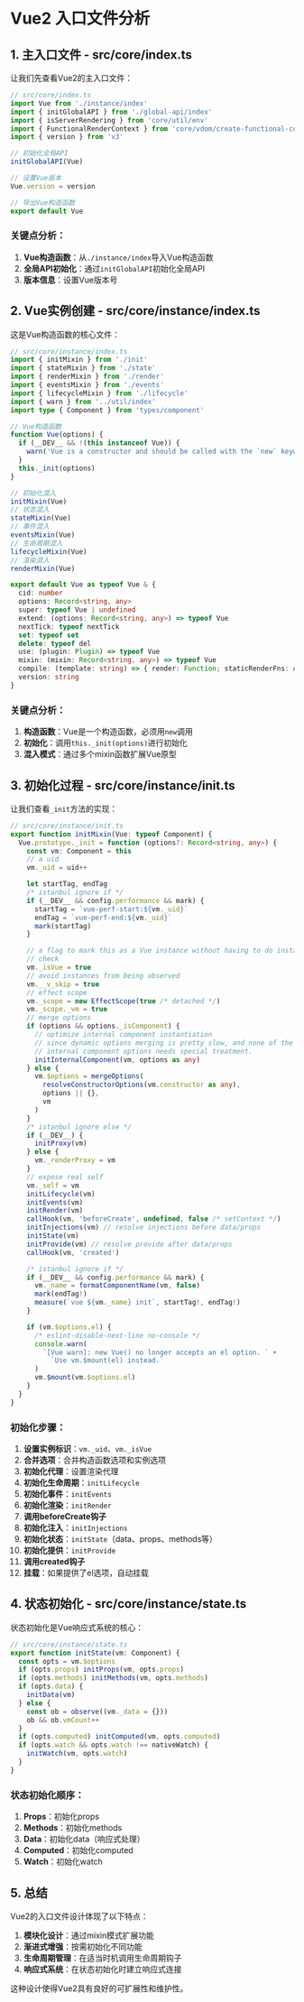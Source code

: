 # Vue2 入口文件分析

## 1. 主入口文件 - src/core/index.ts

让我们先查看Vue2的主入口文件：

```typescript
// src/core/index.ts
import Vue from './instance/index'
import { initGlobalAPI } from './global-api/index'
import { isServerRendering } from 'core/util/env'
import { FunctionalRenderContext } from 'core/vdom/create-functional-component'
import { version } from 'v3'

// 初始化全局API
initGlobalAPI(Vue)

// 设置Vue版本
Vue.version = version

// 导出Vue构造函数
export default Vue
```

### 关键点分析：

1. **Vue构造函数**：从`./instance/index`导入Vue构造函数
2. **全局API初始化**：通过`initGlobalAPI`初始化全局API
3. **版本信息**：设置Vue版本号

## 2. Vue实例创建 - src/core/instance/index.ts

这是Vue构造函数的核心文件：

```typescript
// src/core/instance/index.ts
import { initMixin } from './init'
import { stateMixin } from './state'
import { renderMixin } from './render'
import { eventsMixin } from './events'
import { lifecycleMixin } from './lifecycle'
import { warn } from '../util/index'
import type { Component } from 'types/component'

// Vue构造函数
function Vue(options) {
  if (__DEV__ && !(this instanceof Vue)) {
    warn('Vue is a constructor and should be called with the `new` keyword')
  }
  this._init(options)
}

// 初始化混入
initMixin(Vue)
// 状态混入
stateMixin(Vue)
// 事件混入
eventsMixin(Vue)
// 生命周期混入
lifecycleMixin(Vue)
// 渲染混入
renderMixin(Vue)

export default Vue as typeof Vue & {
  cid: number
  options: Record<string, any>
  super: typeof Vue | undefined
  extend: (options: Record<string, any>) => typeof Vue
  nextTick: typeof nextTick
  set: typeof set
  delete: typeof del
  use: (plugin: Plugin) => typeof Vue
  mixin: (mixin: Record<string, any>) => typeof Vue
  compile: (template: string) => { render: Function; staticRenderFns: Array<Function> }
  version: string
}
```

### 关键点分析：

1. **构造函数**：Vue是一个构造函数，必须用`new`调用
2. **初始化**：调用`this._init(options)`进行初始化
3. **混入模式**：通过多个mixin函数扩展Vue原型

## 3. 初始化过程 - src/core/instance/init.ts

让我们查看`_init`方法的实现：

```typescript
// src/core/instance/init.ts
export function initMixin(Vue: typeof Component) {
  Vue.prototype._init = function (options?: Record<string, any>) {
    const vm: Component = this
    // a uid
    vm._uid = uid++

    let startTag, endTag
    /* istanbul ignore if */
    if (__DEV__ && config.performance && mark) {
      startTag = `vue-perf-start:${vm._uid}`
      endTag = `vue-perf-end:${vm._uid}`
      mark(startTag)
    }

    // a flag to mark this as a Vue instance without having to do instanceof
    // check
    vm._isVue = true
    // avoid instances from being observed
    vm.__v_skip = true
    // effect scope
    vm._scope = new EffectScope(true /* detached */)
    vm._scope._vm = true
    // merge options
    if (options && options._isComponent) {
      // optimize internal component instantiation
      // since dynamic options merging is pretty slow, and none of the
      // internal component options needs special treatment.
      initInternalComponent(vm, options as any)
    } else {
      vm.$options = mergeOptions(
        resolveConstructorOptions(vm.constructor as any),
        options || {},
        vm
      )
    }
    /* istanbul ignore else */
    if (__DEV__) {
      initProxy(vm)
    } else {
      vm._renderProxy = vm
    }
    // expose real self
    vm._self = vm
    initLifecycle(vm)
    initEvents(vm)
    initRender(vm)
    callHook(vm, 'beforeCreate', undefined, false /* setContext */)
    initInjections(vm) // resolve injections before data/props
    initState(vm)
    initProvide(vm) // resolve provide after data/props
    callHook(vm, 'created')

    /* istanbul ignore if */
    if (__DEV__ && config.performance && mark) {
      vm._name = formatComponentName(vm, false)
      mark(endTag!)
      measure(`vue ${vm._name} init`, startTag!, endTag!)
    }

    if (vm.$options.el) {
      /* eslint-disable-next-line no-console */
      console.warn(
        `[Vue warn]: new Vue() no longer accepts an el option. ` +
          `Use vm.$mount(el) instead.`
      )
      vm.$mount(vm.$options.el)
    }
  }
}
```

### 初始化步骤：

1. **设置实例标识**：`vm._uid`、`vm._isVue`
2. **合并选项**：合并构造函数选项和实例选项
3. **初始化代理**：设置渲染代理
4. **初始化生命周期**：`initLifecycle`
5. **初始化事件**：`initEvents`
6. **初始化渲染**：`initRender`
7. **调用beforeCreate钩子**
8. **初始化注入**：`initInjections`
9. **初始化状态**：`initState`（data、props、methods等）
10. **初始化提供**：`initProvide`
11. **调用created钩子**
12. **挂载**：如果提供了el选项，自动挂载

## 4. 状态初始化 - src/core/instance/state.ts

状态初始化是Vue响应式系统的核心：

```typescript
// src/core/instance/state.ts
export function initState(vm: Component) {
  const opts = vm.$options
  if (opts.props) initProps(vm, opts.props)
  if (opts.methods) initMethods(vm, opts.methods)
  if (opts.data) {
    initData(vm)
  } else {
    const ob = observe((vm._data = {}))
    ob && ob.vmCount++
  }
  if (opts.computed) initComputed(vm, opts.computed)
  if (opts.watch && opts.watch !== nativeWatch) {
    initWatch(vm, opts.watch)
  }
}
```

### 状态初始化顺序：

1. **Props**：初始化props
2. **Methods**：初始化methods
3. **Data**：初始化data（响应式处理）
4. **Computed**：初始化computed
5. **Watch**：初始化watch

## 5. 总结

Vue2的入口文件设计体现了以下特点：

1. **模块化设计**：通过mixin模式扩展功能
2. **渐进式增强**：按需初始化不同功能
3. **生命周期管理**：在适当时机调用生命周期钩子
4. **响应式系统**：在状态初始化时建立响应式连接

这种设计使得Vue2具有良好的可扩展性和维护性。
